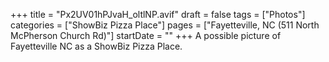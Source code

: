 +++
title = "Px2UV01hPJvaH_oltlNP.avif"
draft = false
tags = ["Photos"]
categories = ["ShowBiz Pizza Place"]
pages = ["Fayetteville, NC (511 North McPherson Church Rd)"]
startDate = ""
+++
A possible picture of Fayetteville NC as a ShowBiz Pizza Place.

